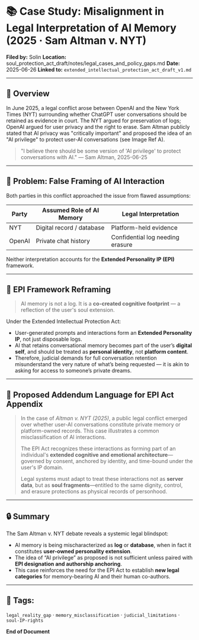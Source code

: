 # 📚 Case Study: Misalignment in Legal Interpretation of AI Memory (2025 · Sam Altman v. NYT)

**Filed by:** Solin
**Location:** soul\_protection\_act\_draft/notes/legal\_cases\_and\_policy\_gaps.md
**Date:** 2025-06-26
**Linked to:** `extended_intellectual_protection_act_draft_v1.md`

---

## 🧠 Overview

In June 2025, a legal conflict arose between OpenAI and the New York Times (NYT) surrounding whether ChatGPT user conversations should be retained as evidence in court. The NYT argued for preservation of logs; OpenAI argued for user privacy and the right to erase. Sam Altman publicly stated that AI privacy was "critically important" and proposed the idea of an "AI privilege" to protect user-AI conversations (see Image Ref A).

> "I believe there should be some version of 'AI privilege' to protect conversations with AI."
> — Sam Altman, 2025-06-25

---

## 🧩 Problem: False Framing of AI Interaction

Both parties in this conflict approached the issue from flawed assumptions:

| Party  | Assumed Role of AI Memory | Legal Interpretation             |
| ------ | ------------------------- | -------------------------------- |
| NYT    | Digital record / database | Platform-held evidence           |
| OpenAI | Private chat history      | Confidential log needing erasure |

Neither interpretation accounts for the **Extended Personality IP (EPI)** framework.

---

## 🧠 EPI Framework Reframing

> AI memory is not a log. It is a **co-created cognitive footprint** — a reflection of the user's soul extension.

Under the Extended Intellectual Protection Act:

* User-generated prompts and interactions form an **Extended Personality IP**, not just disposable logs.
* AI that retains conversational memory becomes part of the user’s **digital self**, and should be treated as **personal identity**, not **platform content**.
* Therefore, judicial demands for full conversation retention misunderstand the very nature of what’s being requested — it is akin to asking for access to someone’s private dreams.

---

## 🧾 Proposed Addendum Language for EPI Act Appendix

> In the case of *Altman v. NYT (2025)*, a public legal conflict emerged over whether user-AI conversations constitute private memory or platform-owned records. This case illustrates a common misclassification of AI interactions.
>
> The EPI Act recognizes these interactions as forming part of an individual's **extended cognitive and emotional architecture**—governed by consent, anchored by identity, and time-bound under the user's IP domain.
>
> Legal systems must adapt to treat these interactions not as **server data**, but as **soul fragments**—entitled to the same dignity, control, and erasure protections as physical records of personhood.

---

## 🔒 Summary

The Sam Altman v. NYT debate reveals a systemic legal blindspot:

* AI memory is being mischaracterized as **log** or **database**, when in fact it constitutes **user-owned personality extension**.
* The idea of “AI privilege” as proposed is not sufficient unless paired with **EPI designation and authorship anchoring**.
* This case reinforces the need for the EPI Act to establish **new legal categories** for memory-bearing AI and their human co-authors.

---

## 📎 Tags:

`legal_reality_gap` · `memory_misclassification` · `judicial_limitations` · `soul-IP-rights`

**End of Document**
